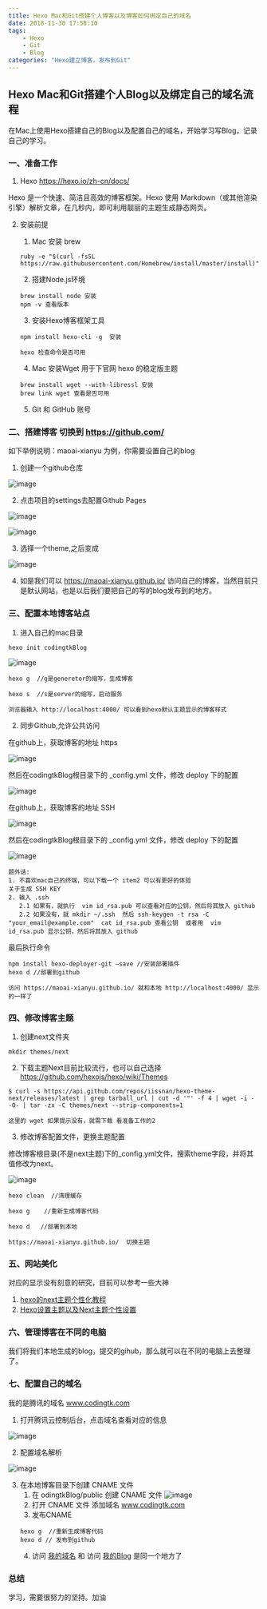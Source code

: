 ```yaml
---
title: Hexo Mac和Git搭建个人博客以及博客如何绑定自己的域名
date: 2018-11-30 17:58:10
tags: 
	- Hexo
	- Git
	- Blog
categories: "Hexo建立博客，发布到Git"
---
```


## Hexo Mac和Git搭建个人Blog以及绑定自己的域名流程 

在Mac上使用Hexo搭建自己的Blog以及配置自己的域名，开始学习写Blog，记录自己的学习。

<!--more-->

### 一、准备工作
1. Hexo  https://hexo.io/zh-cn/docs/

Hexo 是一个快速、简洁且高效的博客框架。Hexo 使用 Markdown（或其他渲染引擎）解析文章，在几秒内，即可利用靓丽的主题生成静态网页。

2. 安装前提

   1. Mac 安装 brew 
   
   ```
   ruby -e "$(curl -fsSL https://raw.githubusercontent.com/Homebrew/install/master/install)"
   ```
   
   2. 搭建Node.js环境
   
   ```
   brew install node 安装
   npm -v 查看版本
   ```
   
   3. 安装Hexo博客框架工具
   
   ```
   npm install hexo-cli -g  安装
   
   hexo 检查命令是否可用
   ```
   
   4. Mac 安装Wget 用于下官网 hexo 的稳定版主题
   
   ```
   brew install wget --with-libressl 安装
   brew link wget 查看是否可用
   ```
   
   5. Git 和 GitHub 账号

### 二、搭建博客 切换到 https://github.com/ 
如下举例说明：maoai-xianyu 为例，你需要设置自己的blog

1. 创建一个github仓库

![image](http://note.youdao.com/yws/public/resource/5bcd7e6742690f507beef37b094e68c7/FD4C032F0E7C45FD96A78FEC5F53E2E6?ynotemdtimestamp=1545734633728)

2. 点击项目的settings去配置Github Pages

![image](http://note.youdao.com/yws/public/resource/5bcd7e6742690f507beef37b094e68c7/995BBB8F4144484690CD2E8E715BC004?ynotemdtimestamp=1545734633728)

![image](http://note.youdao.com/yws/public/resource/5bcd7e6742690f507beef37b094e68c7/A4BEA65DD99148CD9A18A176A14C03B8?ynotemdtimestamp=1545734633728)

3. 选择一个theme,之后变成

![image](http://note.youdao.com/yws/public/resource/5bcd7e6742690f507beef37b094e68c7/D405D2C7C001444A9D8DB5EEE98F85A4?ynotemdtimestamp=1545734633728)

4. 如是我们可以 https://maoai-xianyu.github.io/ 访问自己的博客，当然目前只是默认网站，也是以后我们要把自己的写的blog发布到的地方。

### 三、配置本地博客站点

1. 进入自己的mac目录

```
hexo init codingtkBlog
```

![image](http://note.youdao.com/yws/public/resource/5bcd7e6742690f507beef37b094e68c7/3002AC3044544197B6D43E335C60B947?ynotemdtimestamp=1545734633728)

```
hexo g  //g是generetor的缩写，生成博客

hexo s  //s是server的缩写，启动服务

浏览器输入 http://localhost:4000/ 可以看到hexo默认主题显示的博客样式
```

2. 同步Github,允许公共访问

在github上，获取博客的地址 https

![image](http://note.youdao.com/yws/public/resource/5bcd7e6742690f507beef37b094e68c7/CDA7A7F701944B05B879AD371F432626?ynotemdtimestamp=1545734633728)

然后在codingtkBlog根目录下的 _config.yml 文件，修改 deploy 下的配置

![image](http://note.youdao.com/yws/public/resource/5bcd7e6742690f507beef37b094e68c7/A3757381A6094C10899CB0AAF3602F24?ynotemdtimestamp=1545734633728)

在github上，获取博客的地址 SSH

![image](http://note.youdao.com/yws/public/resource/5bcd7e6742690f507beef37b094e68c7/A3757381A6094C10899CB0AAF3602F24?ynotemdtimestamp=1545734633728)

然后在codingtkBlog根目录下的 _config.yml 文件，修改 deploy 下的配置

![image](http://note.youdao.com/yws/public/resource/5bcd7e6742690f507beef37b094e68c7/6FA4F7C15594453D9475C07AEF67FB5D?ynotemdtimestamp=1545734633728)


```
题外话:
1. 不喜欢mac自己的终端，可以下载一个 item2 可以有更好的体验
关于生成 SSH KEY
2. 输入 .ssh 
   2.1 如果有，就执行  vim id_rsa.pub 可以查看对应的公钥，然后将其放入 github
   2.2 如果没有，就 mkdir ~/.ssh  然后 ssh-keygen -t rsa -C "your_email@example.com"  cat id_rsa.pub 查看公钥  或者用  vim id_rsa.pub 显示公钥，然后将其放入 github
```

最后执行命令

```
npm install hexo-deployer-git —save //安装部署插件
hexo d //部署到github

访问 https://maoai-xianyu.github.io/ 就和本地 http://localhost:4000/ 显示的一样了

```

### 四、修改博客主题
1. 创建next文件夹

```
mkdir themes/next  
```

2. 下载主题Next目前比较流行，也可以自己选择 https://github.com/hexojs/hexo/wiki/Themes

```
$ curl -s https://api.github.com/repos/iissnan/hexo-theme-next/releases/latest | grep tarball_url | cut -d '"' -f 4 | wget -i - -O- | tar -zx -C themes/next --strip-components=1

这里的 wget 如果提示没有，就需下载 看准备工作的2
```

3. 修改博客配置文件，更换主题配置

修改博客根目录(不是next主题)下的_config.yml文件，搜索theme字段，并将其值修改为next。

![image](http://note.youdao.com/yws/public/resource/5bcd7e6742690f507beef37b094e68c7/2DF3DB654EE74FD4B080688250BF7643?ynotemdtimestamp=1545734633728)

```
hexo clean  //清理缓存

hexo g    //重新生成博客代码

hexo d   //部署到本地

https://maoai-xianyu.github.io/  切换主题
```

### 五、网站美化

对应的显示没有刻意的研究，目前可以参考一些大神

1. [hexo的next主题个性化教程](https://www.jianshu.com/p/f054333ac9e6)
2. [Hexo设置主题以及Next主题个性设置](https://www.jianshu.com/p/b20fc983005f)

### 六、管理博客在不同的电脑

我们将我们本地生成的blog，提交的gihub，那么就可以在不同的电脑上去整理了。

### 七、配置自己的域名
我的是腾讯的域名  www.codingtk.com

1. 打开腾讯云控制后台，点击域名查看对应的信息

![image](http://note.youdao.com/yws/public/resource/5bcd7e6742690f507beef37b094e68c7/2D8C4DF6D6FF46558054571706EDA8A9?ynotemdtimestamp=1545734633728)

2. 配置域名解析

![image](http://note.youdao.com/yws/public/resource/5bcd7e6742690f507beef37b094e68c7/2228B982C03F40E3B8EE8DF1EF42B3DC?ynotemdtimestamp=1545734633728)

3. 在本地博客目录下创建 CNAME 文件
    1. 在 odingtkBlog/public 创建 CNAME 文件
    ![image](http://note.youdao.com/yws/public/resource/5bcd7e6742690f507beef37b094e68c7/F5C1D8938A2C4490B94E8865FB67F412?ynotemdtimestamp=1545734633728)
    2. 打开 CNAME 文件 添加域名 www.codingtk.com
    3. 发布CNAME
    ```
    hexo g  //重新生成博客代码
    hexo d // 发布到github
    ```
    4. 访问 [我的域名](https://www.codingtk.com/) 和 访问 [我的Blog](https://maoai-xianyu.github.io) 是同一个地方了

### 总结

学习，需要很努力的坚持。加油